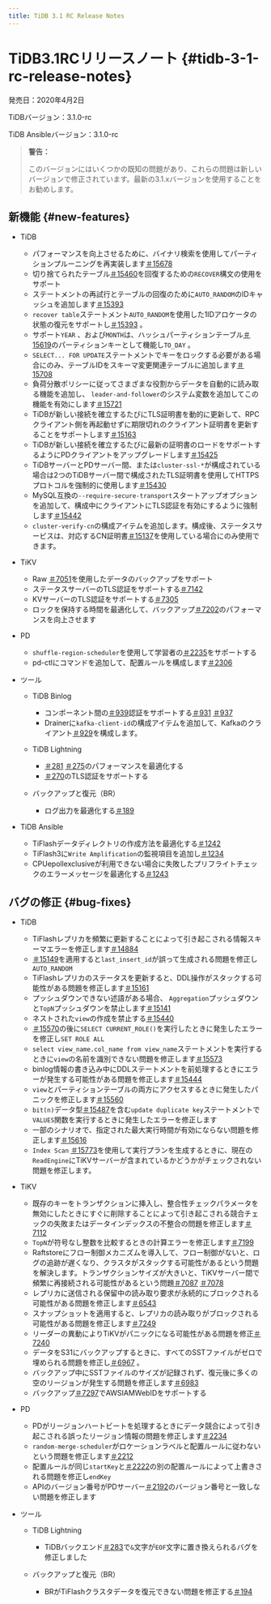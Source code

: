 ```yaml
---
title: TiDB 3.1 RC Release Notes
---
```


# TiDB3.1RCリリースノート {#tidb-3-1-rc-release-notes}

発売日：2020年4月2日

TiDBバージョン：3.1.0-rc

TiDB Ansibleバージョン：3.1.0-rc

> **警告：**
>
> このバージョンにはいくつかの既知の問題があり、これらの問題は新しいバージョンで修正されています。最新の3.1.xバージョンを使用することをお勧めします。

## 新機能 {#new-features}

-   TiDB

    -   パフォーマンスを向上させるために、バイナリ検索を使用してパーティションプルーニングを再実装します[＃15678](https://github.com/pingcap/tidb/pull/15678)
    -   切り捨てられたテーブル[＃15460](https://github.com/pingcap/tidb/pull/15460)を回復するための`RECOVER`構文の使用をサポート
    -   ステートメントの再試行とテーブルの回復のために`AUTO_RANDOM`のIDキャッシュを追加します[＃15393](https://github.com/pingcap/tidb/pull/15393)
    -   `recover table`ステートメント`AUTO_RANDOM`を使用した1IDアロケータの状態の復元をサポートし[＃15393](https://github.com/pingcap/tidb/pull/15393) 。
    -   サポート`YEAR` 、および`MONTH`は、ハッシュパーティションテーブル[＃15619](https://github.com/pingcap/tidb/pull/15619)のパーティションキーとして機能し`TO_DAY` 。
    -   `SELECT... FOR UPDATE`ステートメントでキーをロックする必要がある場合にのみ、テーブルIDをスキーマ変更関連テーブルに追加します[＃15708](https://github.com/pingcap/tidb/pull/15708)
    -   負荷分散ポリシーに従ってさまざまな役割からデータを自動的に読み取る機能を追加し、 `leader-and-follower`のシステム変数を追加してこの機能を有効にします[＃15721](https://github.com/pingcap/tidb/pull/15721)
    -   TiDBが新しい接続を確立するたびにTLS証明書を動的に更新して、RPCクライアント側を再起動せずに期限切れのクライアント証明書を更新することをサポートします[＃15163](https://github.com/pingcap/tidb/pull/15163)
    -   TiDBが新しい接続を確立するたびに最新の証明書のロードをサポートするようにPDクライアントをアップグレードします[＃15425](https://github.com/pingcap/tidb/pull/15425)
    -   TiDBサーバーとPDサーバー間、または`cluster-ssl-*`が構成されている場合は2つのTiDBサーバー間で構成されたTLS証明書を使用してHTTPSプロトコルを強制的に使用します[＃15430](https://github.com/pingcap/tidb/pull/15430)
    -   MySQL互換の`--require-secure-transport`スタートアップオプションを追加して、構成中にクライアントにTLS認証を有効にするように強制します[＃15442](https://github.com/pingcap/tidb/pull/15442)
    -   `cluster-verify-cn`の構成アイテムを追加します。構成後、ステータスサービスは、対応するCN証明書[＃15137](https://github.com/pingcap/tidb/pull/15137)を使用している場合にのみ使用できます。

-   TiKV

    -   Raw [＃7051](https://github.com/tikv/tikv/pull/7051)を使用したデータのバックアップをサポート
    -   ステータスサーバーのTLS認証をサポートする[＃7142](https://github.com/tikv/tikv/pull/7142)
    -   KVサーバーのTLS認証をサポートする[＃7305](https://github.com/tikv/tikv/pull/7305)
    -   ロックを保持する時間を最適化して、バックアップ[＃7202](https://github.com/tikv/tikv/pull/7202)のパフォーマンスを向上させます

-   PD

    -   `shuffle-region-scheduler`を使用して学習者の[＃2235](https://github.com/pingcap/pd/pull/2235)をサポートする
    -   pd-ctlにコマンドを追加して、配置ルールを構成します[＃2306](https://github.com/pingcap/pd/pull/2306)

-   ツール

    -   TiDB Binlog

        -   コンポーネント間の[＃939](https://github.com/pingcap/tidb-binlog/pull/939)認証をサポートする[＃931](https://github.com/pingcap/tidb-binlog/pull/931) [＃937](https://github.com/pingcap/tidb-binlog/pull/937)
        -   Drainerに`kafka-client-id`の構成アイテムを追加して、Kafkaのクライアント[＃929](https://github.com/pingcap/tidb-binlog/pull/929)を構成します。

    -   TiDB Lightning

        -   [＃281](https://github.com/pingcap/tidb-lightning/pull/281) [＃275](https://github.com/pingcap/tidb-lightning/pull/275)のパフォーマンスを最適化する
        -   [＃270](https://github.com/pingcap/tidb-lightning/pull/270)のTLS認証をサポートする

    -   バックアップと復元（BR）

        -   ログ出力を最適化する[＃189](https://github.com/pingcap/br/pull/189)

-   TiDB Ansible

    -   TiFlashデータディレクトリの作成方法を最適化する[＃1242](https://github.com/pingcap/tidb-ansible/pull/1242)
    -   TiFlash3に`Write Amplification`の監視項目を追加し[＃1234](https://github.com/pingcap/tidb-ansible/pull/1234)
    -   CPUepollexclusiveが利用できない場合に失敗したプリフライトチェックのエラーメッセージを最適化する[＃1243](https://github.com/pingcap/tidb-ansible/pull/1243)

## バグの修正 {#bug-fixes}

-   TiDB

    -   TiFlashレプリカを頻繁に更新することによって引き起こされる情報スキーマエラーを修正します[＃14884](https://github.com/pingcap/tidb/pull/14884)
    -   [＃15149](https://github.com/pingcap/tidb/pull/15149)を適用すると`last_insert_id`が誤って生成される問題を修正し`AUTO_RANDOM`
    -   TiFlashレプリカのステータスを更新すると、DDL操作がスタックする可能性がある問題を修正します[＃15161](https://github.com/pingcap/tidb/pull/15161)
    -   プッシュダウンできない述語がある場合、 `Aggregation`プッシュダウンと`TopN`プッシュダウンを禁止します[＃15141](https://github.com/pingcap/tidb/pull/15141)
    -   ネストされた`view`の作成を禁止する[＃15440](https://github.com/pingcap/tidb/pull/15440)
    -   [＃15570](https://github.com/pingcap/tidb/pull/15570)の後に`SELECT CURRENT_ROLE()`を実行したときに発生したエラーを修正し`SET ROLE ALL`
    -   `select view_name.col_name from view_name`ステートメントを実行するときに`view`の名前を識別できない問題を修正します[＃15573](https://github.com/pingcap/tidb/pull/15573)
    -   binlog情報の書き込み中にDDLステートメントを前処理するときにエラーが発生する可能性がある問題を修正します[＃15444](https://github.com/pingcap/tidb/pull/15444)
    -   `view`とパーティションテーブルの両方にアクセスするときに発生したパニックを修正します[＃15560](https://github.com/pingcap/tidb/pull/15560)
    -   `bit(n)`データ型[＃15487](https://github.com/pingcap/tidb/pull/15487)を含む`update duplicate key`ステートメントで`VALUES`関数を実行するときに発生したエラーを修正します
    -   一部のシナリオで、指定された最大実行時間が有効にならない問題を修正します[＃15616](https://github.com/pingcap/tidb/pull/15616)
    -   `Index Scan` [＃15773](https://github.com/pingcap/tidb/pull/15773)を使用して実行プランを生成するときに、現在の`ReadEngine`にTiKVサーバーが含まれているかどうかがチェックされない問題を修正します。

-   TiKV

    -   既存のキーをトランザクションに挿入し、整合性チェックパラメータを無効にしたときにすぐに削除することによって引き起こされる競合チェックの失敗またはデータインデックスの不整合の問題を修正します[＃7112](https://github.com/tikv/tikv/pull/7112)
    -   `TopN`が符号なし整数を比較するときの計算エラーを修正します[＃7199](https://github.com/tikv/tikv/pull/7199)
    -   Raftstoreにフロー制御メカニズムを導入して、フロー制御がないと、ログの追跡が遅くなり、クラスタがスタックする可能性があるという問題を解決します。トランザクションサイズが大きいと、TiKVサーバー間で頻繁に再接続される可能性があるという問題[＃7087](https://github.com/tikv/tikv/pull/7087) [＃7078](https://github.com/tikv/tikv/pull/7078)
    -   レプリカに送信される保留中の読み取り要求が永続的にブロックされる可能性がある問題を修正します[＃6543](https://github.com/tikv/tikv/pull/6543)
    -   スナップショットを適用すると、レプリカの読み取りがブロックされる可能性がある問題を修正します[＃7249](https://github.com/tikv/tikv/pull/7249)
    -   リーダーの異動によりTiKVがパニックになる可能性がある問題を修正[＃7240](https://github.com/tikv/tikv/pull/7240)
    -   データをS31にバックアップするときに、すべてのSSTファイルがゼロで埋められる問題を修正し[＃6967](https://github.com/tikv/tikv/pull/6967) 。
    -   バックアップ中にSSTファイルのサイズが記録されず、復元後に多くの空のリージョンが発生する問題を修正します[＃6983](https://github.com/tikv/tikv/pull/6983)
    -   バックアップ[＃7297](https://github.com/tikv/tikv/pull/7297)でAWSIAMWebIDをサポートする

-   PD

    -   PDがリージョンハートビートを処理するときにデータ競合によって引き起こされる誤ったリージョン情報の問題を修正します[＃2234](https://github.com/pingcap/pd/pull/2234)
    -   `random-merge-scheduler`がロケーションラベルと配置ルールに従わないという問題を修正します[＃2212](https://github.com/pingcap/pd/pull/2221)
    -   配置ルールが同じ`startKey`と[＃2222](https://github.com/pingcap/pd/pull/2222)の別の配置ルールによって上書きされる問題を修正し`endKey`
    -   APIのバージョン番号がPDサーバー[＃2192](https://github.com/pingcap/pd/pull/2192)のバージョン番号と一致しない問題を修正します

-   ツール

    -   TiDB Lightning

        -   TiDBバックエンド[＃283](https://github.com/pingcap/tidb-lightning/pull/283)で`&`文字が`EOF`文字に置き換えられるバグを修正しました

    -   バックアップと復元（BR）

        -   BRがTiFlashクラスタデータを復元できない問題を修正する[＃194](https://github.com/pingcap/br/pull/194)
